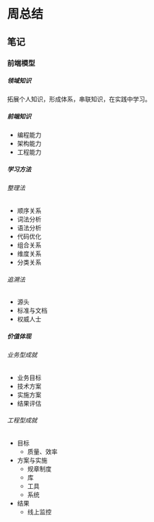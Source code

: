 # 周总结

## 笔记
### 前端模型
##### 领域知识
拓展个人知识，形成体系，串联知识，在实践中学习。
##### 前端知识
- 编程能力
- 架构能力
- 工程能力

##### 学习方法
###### 整理法
- 顺序关系
- 词法分析
- 语法分析
- 代码优化
- 组合关系
- 维度关系
- 分类关系

###### 追溯法
- 源头
- 标准与文档
- 权威人士

##### 价值体现
###### 业务型成就
- 业务目标
- 技术方案
- 实施方案
- 结果评估

###### 工程型成就
- 目标
    - 质量、效率
- 方案与实施
    - 规章制度
    - 库
    - 工具
    - 系统
- 结果
    - 线上监控